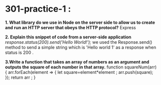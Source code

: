 # 301-practice-1 :
**1. What library do we use in Node on the server side to allow us to create and run an HTTP server that obeys the HTTP protocol?**
 Express 

 **2. Explain this snippet of code from a server-side application**
 *response.status(200).send('Hello World!');*
 we used the Response.send() method to send a simple string which is 'Hello world 1' as a response when status is 200 .

 **3.Write a function that takes an array of numbers as an argument and outputs the square of each number in that array.** 
 function squareNum(arr) {
    arr.forEach(element => {
        let square=element*element ;
        arr.push(square);
    });
    return arr ; 
}